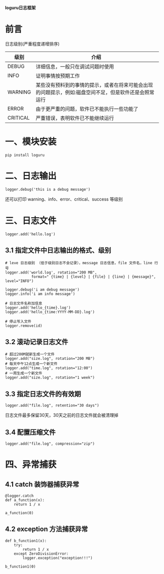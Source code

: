 **loguru日志框架**

# 前言

日志级别(严重程度递增排序)

| 级别     | 介绍                                                         |
| -------- | ------------------------------------------------------------ |
| DEBUG    | 详细信息，一般只在调试问题时使用                             |
| INFO     | 证明事情按预期工作                                           |
| WARNING  | 某些没有预料到的事情的提示，或者在将来可能会出现的问题提示，例如:磁盘空间不足，但是软件还是会照常运行 |
| ERROR    | 由于更严重的问题，软件已不能执行一些功能了                   |
| CRITICAL | 严重错误，表明软件已不能继续运行                             |

# 一、模块安装

```
pip install loguru
```

# 二、日志输出

```
logger.debug('this is a debug message')
```

还可以打印 warning、info、error、critical、success 等级别

# 三、日志文件

```
logger.add('hello.log')
```

## 3.1 指定文件中日志输出的格式、级别

```
# leve 日志级别 （低于级别日志不会记录），message 日志信息，file 文件名，line 行号
logger.add('world.log', rotation="200 MB",
            format=" {time} | {level} | {file} | {line} | {message}", level="INFO")

logger.debug('i am debug message')
logger.info('i am info message')

# 日志文件名称加信息
logger.add('hello_{time}.log')
logger.add('hello_{time:YYYY-MM-DD}.log')

# 停止写入文件
logger.remove(id)
```

## 3.2 滚动记录日志文件

```
# 超过200M就新生成一个文件
logger.add("size.log", rotation="200 MB")
# 每天中午12点生成一个新文件
logger.add("time.log", rotation="12:00")
# 一周生成一个新文件
logger.add("size.log", rotation="1 week")
```

## 3.3 指定日志文件的有效期

```
logger.add("file.log", retention="30 days") 
```

日志文件最多保留30天，30天之前的日志文件就会被清理掉

## 3.4 配置压缩文件

```
logger.add("file.log", compression="zip") 
```

# 四、异常捕获

## 4.1 catch 装饰器捕获异常

```
@logger.catch
def a_function(x):
    return 1 / x

a_function(0)
```

## 4.2 exception 方法捕获异常

```
def b_function1(x):
    try:
        return 1 / x
    except ZeroDivisionError:
        logger.exception("exception!!!")

b_function1(0)
```


